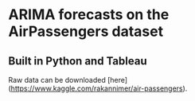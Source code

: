 # ARIMA forecasts on the AirPassengers dataset
## Built in Python and Tableau

Raw data can be downloaded [here] (https://www.kaggle.com/rakannimer/air-passengers).
